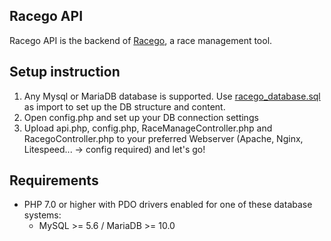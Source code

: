 ## Racego API
Racego API is the backend of [Racego](https://github.com/maheini/Racego), a race management tool.

## Setup instruction
1. Any Mysql or MariaDB database is supported. Use [racego_database.sql](https://github.com/maheini/Racego-api/blob/master/racego_database.sql) as import to set up the DB structure and content.
2. Open config.php and set up your DB connection settings
3. Upload api.php, config.php, RaceManageController.php and RacegoController.php to your preferred Webserver (Apache, Nginx, Litespeed... -> config required) and let's go!

## Requirements
 - PHP 7.0 or higher with PDO drivers enabled for one of these database systems:
   - MySQL >= 5.6 / MariaDB >= 10.0
